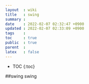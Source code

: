 ```yaml
---
layout  : wiki
title   : swing 
summary : 
date    : 2022-02-07 02:32:47 +0900
updated : 2022-02-07 02:33:09 +0900
tags    : 
toc     : true
public  : true
parent  : 
latex   : false
---
```

* TOC
{:toc}

##swing
swing
